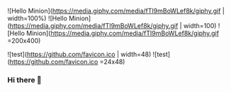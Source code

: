 ![Hello Minion](https://media.giphy.com/media/fTI9mBoWLef8k/giphy.gif | width=100%)
![Hello Minion](https://media.giphy.com/media/fTI9mBoWLef8k/giphy.gif | width=100)
![Hello Minion](https://media.giphy.com/media/fTI9mBoWLef8k/giphy.gif =200x400)

![test](https://github.com/favicon.ico | width=48)
![test](https://github.com/favicon.ico =24x48)

### Hi there 👋

<!--
**reesekunz/reesekunz** is a ✨ _special_ ✨ repository because its `README.md` (this file) appears on your GitHub profile.

Here are some ideas to get you started:

- 🔭 I’m currently working on ...
- 🌱 I’m currently learning ...
- 👯 I’m looking to collaborate on ...
- 🤔 I’m looking for help with ...
- 💬 Ask me about ...
- 📫 How to reach me: ...
- 😄 Pronouns: ...
- ⚡ Fun fact: ...
-->
